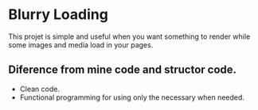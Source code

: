 # Blurry Loading
This projet is simple and useful when you want something to render while some images and media load in your pages.
## Diference from mine code and structor code.
- Clean code.
- Functional programming for using only the necessary when needed.